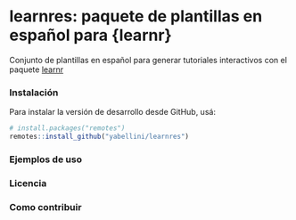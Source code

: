 # learnres: paquete de plantillas en español para {learnr}

Conjunto de plantillas en español para generar tutoriales interactivos con el paquete [learnr](https://rstudio.github.io/learnr/)


### Instalación
Para instalar la versión de desarrollo desde GitHub, usá:

``` r
# install.packages("remotes")
remotes::install_github("yabellini/learnres")
```

### Ejemplos de uso

### Licencia

### Como contribuir
